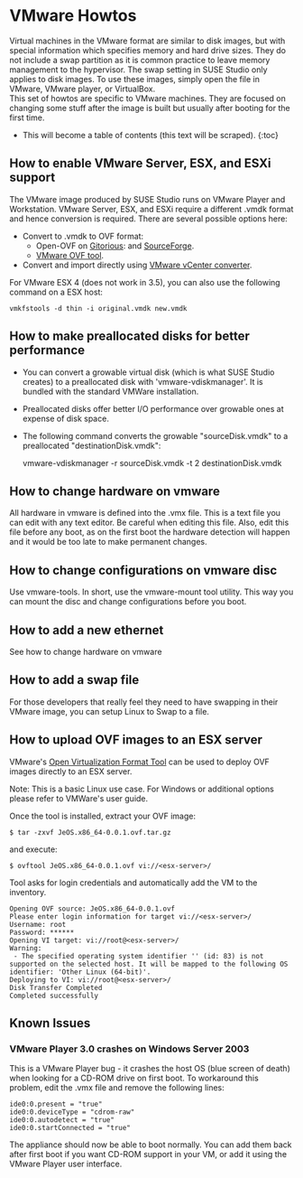 # VMware Howtos

Virtual machines in the VMware format are similar to disk images, but with
special information which specifies memory and hard drive sizes. They do not
include a swap partition as it is common practice to leave memory management to
the hypervisor. The swap setting in SUSE Studio only applies to disk images.
To use these images, simply open the file in VMware, VMware player, or VirtualBox.  
This set of howtos are specific to VMware machines. They are focused on changing
some stuff after the image is built but usually after booting for the first
time.

* This will become a table of contents (this text will be scraped).
{:toc}


## How to enable VMware Server, ESX, and ESXi support

The VMware image produced by SUSE Studio runs on VMware Player and Workstation. VMware Server, ESX, and ESXi require a different .vmdk format and hence conversion is required. There are several possible options here:

* Convert to .vmdk to OVF format:
  * Open-OVF on [Gitorious][git-open-ovf]: and [SourceForge][sf-open-ovf].
  * [VMware OVF tool][vmw-ovf].
* Convert and import directly using [VMware vCenter converter][vmw-converter].

For VMware ESX 4 (does not work in 3.5), you can also use the following command on a ESX host:

    vmkfstools -d thin -i original.vmdk new.vmdk


##     How to make preallocated disks for better performance

* You can convert a growable virtual disk (which is what SUSE Studio creates) to a preallocated disk with 'vmware-vdiskmanager'. It is bundled with the standard VMWare installation.
* Preallocated disks offer better I/O performance over growable ones at expense of disk space.
* The following command converts the growable "sourceDisk.vmdk" to a preallocated "destinationDisk.vmdk":

    vmware-vdiskmanager -r sourceDisk.vmdk -t 2 destinationDisk.vmdk


## How to change hardware on vmware

All hardware in vmware is defined into the .vmx file. This is a text file you can edit with any text editor. Be careful when editing this file. Also, edit this file before any boot, as on the first boot the hardware detection will happen and it would be too late to make permanent changes.


## How to change configurations on vmware disc

Use vmware-tools. In short, use the vmware-mount tool utility. This way you can mount the disc and change configurations before you boot.


## How to add a new ethernet

See how to change hardware on vmware


## How to add a swap file

For those developers that really feel they need to have swapping in their VMware image, you can setup Linux to Swap to a file.


## How to upload OVF images to an ESX server

VMware's [Open Virtualization Format Tool][vmw-ovf2] can be used to deploy OVF images directly to an ESX server.

Note: This is a basic Linux use case. For Windows or additional options please refer to VMWare's user guide.

Once the tool is installed, extract your OVF image:

    $ tar -zxvf JeOS.x86_64-0.0.1.ovf.tar.gz

and execute:

    $ ovftool JeOS.x86_64-0.0.1.ovf vi://<esx-server>/

Tool asks for login credentials and automatically add the VM to the inventory.

    Opening OVF source: JeOS.x86_64-0.0.1.ovf
    Please enter login information for target vi://<esx-server>/
    Username: root
    Password: ******
    Opening VI target: vi://root@<esx-server>/
    Warning:
     - The specified operating system identifier '' (id: 83) is not supported on the selected host. It will be mapped to the following OS identifier: 'Other Linux (64-bit)'.
    Deploying to VI: vi://root@<esx-server>/
    Disk Transfer Completed
    Completed successfully


## Known Issues

### VMware Player 3.0 crashes on Windows Server 2003

This is a VMware Player bug - it crashes the host OS (blue screen of death) when looking for a CD-ROM drive on first boot. To workaround this problem, edit the .vmx file and remove the following lines:

    ide0:0.present = "true"
    ide0:0.deviceType = "cdrom-raw"
    ide0:0.autodetect = "true"
    ide0:0.startConnected = "true"

The appliance should now be able to boot normally. You can add them back after first boot if you want CD-ROM support in your VM, or add it using the VMware Player user interface.






[git-open-ovf]: http://gitorious.org/open-ovf
[sf-open-ovf]: http://sourceforge.net/projects/open-ovf/develop
[vmw-ovf]: http://www.vmware.com/appliances/getting-started/learn/ovf.html
[vmw-converter]: http://www.vmware.com/products/converter/
[vmw-ovf2]: http://www.vmware.com/support/developer/ovf/
